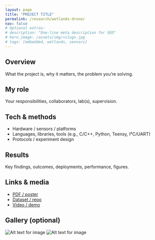 ```yaml
---
layout: page
title: "PROJECT TITLE"
permalink: /research/wetlands-drone/
nav: false
# Optional extras:
# description: "One-line meta description for SEO"
# hero_image: /assets/img/<slug>.jpg
# tags: [embedded, wetlands, sensors]
---
```


## Overview
What the project is, why it matters, the problem you’re solving.

## My role
Your responsibilities, collaborators, lab(s), supervision.

## Tech & methods
- Hardware / sensors / platforms
- Languages, libraries, tools (e.g., C/C++, Python, Teensy, I²C/UART)
- Protocols / experiment design

## Results
Key findings, outcomes, deployments, performance, figures.

## Links & media
- [PDF / poster](#)
- [Dataset / repo](#)
- [Video / demo](#)

## Gallery (optional)
![Alt text for image](/assets/img/<slug>-1.jpg)
![Alt text for image](/assets/img/<slug>-2.jpg)
